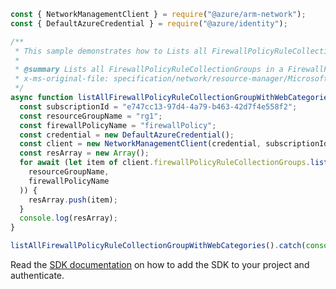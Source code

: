 ```javascript
const { NetworkManagementClient } = require("@azure/arm-network");
const { DefaultAzureCredential } = require("@azure/identity");

/**
 * This sample demonstrates how to Lists all FirewallPolicyRuleCollectionGroups in a FirewallPolicy resource.
 *
 * @summary Lists all FirewallPolicyRuleCollectionGroups in a FirewallPolicy resource.
 * x-ms-original-file: specification/network/resource-manager/Microsoft.Network/stable/2021-08-01/examples/FirewallPolicyRuleCollectionGroupWithWebCategoriesList.json
 */
async function listAllFirewallPolicyRuleCollectionGroupWithWebCategories() {
  const subscriptionId = "e747cc13-97d4-4a79-b463-42d7f4e558f2";
  const resourceGroupName = "rg1";
  const firewallPolicyName = "firewallPolicy";
  const credential = new DefaultAzureCredential();
  const client = new NetworkManagementClient(credential, subscriptionId);
  const resArray = new Array();
  for await (let item of client.firewallPolicyRuleCollectionGroups.list(
    resourceGroupName,
    firewallPolicyName
  )) {
    resArray.push(item);
  }
  console.log(resArray);
}

listAllFirewallPolicyRuleCollectionGroupWithWebCategories().catch(console.error);
```

Read the [SDK documentation](https://github.com/Azure/azure-sdk-for-js/blob/%40azure%2Farm-network_28.0.0/sdk/network/arm-network/README.md) on how to add the SDK to your project and authenticate.
